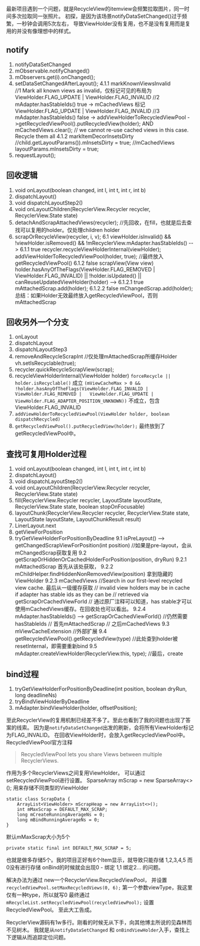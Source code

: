 
最新项目遇到一个问题，就是RecycleView的itemview会频繁拉取图片，同一时间多次拉取同一张照片。
初探，是因为该场景notifyDataSetChanged()过于频繁，一秒钟会调用5次左右，
导致ViewHolder没有复用，也不是没有复用而是复用的并没有像理想中的样式。

## **notify**
 1. notifyDataSetChanged
 2.  mObservable.notifyChanged()
 3. mObservers.get(i).onChanged();
 4. setDataSetChangedAfterLayout();
	4.1.1 markKnownViewsInvalid  
         //1 Mark all known views as invalid，仅标记可见的布局为ViewHolder.FLAG_UPDATE | ViewHolder.FLAG_INVALID
         //2 mAdapter.hasStableIds() true -> mCachedViews 标记 ViewHolder.FLAG_UPDATE | ViewHolder.FLAG_INVALID
         //3 mAdapter.hasStableIds() false -> addViewHolderToRecycledViewPool ->getRecycledViewPool().putRecycledView(holder); AND mCachedViews.clear();
         // we cannot re-use cached views in this case. Recycle them all
4.1.2 markItemDecorInsetsDirty
         //child.getLayoutParams()).mInsetsDirty = true;
         //mCachedViews layoutParams.mInsetsDirty = true;
5. requestLayout();

## 回收逻辑

1. void onLayout(boolean changed, int l, int t, int r, int b)
2. dispatchLayout()
3. void dispatchLayoutStep2()
4. void onLayoutChildren(RecyclerView.Recycler recycler, RecyclerView.State state)
5. detachAndScrapAttachedViews(recycler); //先回收，在fill，也就是后去查找可以复用的holder。仅处理children holder
6. scrapOrRecycleView(recycler, i, v);
    6.1 viewHolder.isInvalid() && !viewHolder.isRemoved() && !mRecyclerView.mAdapter.hasStableIds() -->
        6.1.1 true recycler.recycleViewHolderInternal(viewHolder);
              addViewHolderToRecycledViewPool(holder, true); //最终放入getRecycledViewPool()
        6.1.2 false scrapView(View view)
           holder.hasAnyOfTheFlags(ViewHolder.FLAG_REMOVED | ViewHolder.FLAG_INVALID) || !holder.isUpdated() || canReuseUpdatedViewHolder(holder) -->
           6.1.2.1  true mAttachedScrap.add(holder);
           6.1.2.2  false mChangedScrap.add(holder);
总结：如果Holder无效最终放入getRecycledViewPool，否则mAttachedScrap

## 回收另外一个分支

1. onLayout
2. dispatchLayout
3. dispatchLayoutStep3
4. removeAndRecycleScrapInt //仅处理mAttachedScrap所缓存Holder
  vh.setIsRecyclable(true);
5. recycler.quickRecycleScrapView(scrap);
6. recycleViewHolderInternal(ViewHolder holder)
  `forceRecycle || holder.isRecyclable()` 成立
  `(mViewCacheMax > 0 && !holder.hasAnyOfTheFlags(ViewHolder.FLAG_INVALID | ViewHolder.FLAG_REMOVED |   ViewHolder.FLAG_UPDATE | ViewHolder.FLAG_ADAPTER_POSITION_UNKNOWN))` 不成立，包含ViewHolder.FLAG_INVALID
7. `addViewHolderToRecycledViewPool(ViewHolder holder, boolean dispatchRecycled)`
8. `getRecycledViewPool().putRecycledView(holder);`  最终放到了getRecycledViewPool中。

## 查找可复用Holder过程

1. void onLayout(boolean changed, int l, int t, int r, int b)
2. dispatchLayout()
3. void dispatchLayoutStep2()
4. void onLayoutChildren(RecyclerView.Recycler recycler, RecyclerView.State state)
5. fill(RecyclerView.Recycler recycler, LayoutState layoutState,
            RecyclerView.State state, boolean stopOnFocusable)
6. layoutChunk(RecyclerView.Recycler recycler, RecyclerView.State state,
            LayoutState layoutState, LayoutChunkResult result)
7. LinerLayout.next
8. getViewForPosition
9. tryGetViewHolderForPositionByDeadline
  9.1 isPreLayout() --> getChangedScrapViewForPosition(int position) //如果是pre-layout，会从mChangedScrap获取复用
  9.2 getScrapOrHiddenOrCachedHolderForPosition(position, dryRun)
  		9.2.1 mAttachedScrap 首先从该处获取，
	      9.2.2 mChildHelper.findHiddenNonRemovedView(position) 拿到隐藏的ViewHolder
	      9.2.3 mCachedViews //Search in our first-level recycled view cache. 最后从一级缓存获取
	      // invalid view holders may be in cache if adapter has stable ids as they can be
	      // retrieved via getScrapOrCachedViewForId
	      // 通过原厂注释可以知道，has stable才可以使用mCachedViews缓存。在回收处也可以看出。
	      9.2.4 mAdapter.hasStableIds() --> getScrapOrCachedViewForId() //仍然需要hasStableIds
	      // 首先mAttachedScrap
	      // 之后mCachedViews
     9.3 mViewCacheExtension //外部扩展
     9.4 getRecycledViewPool().getRecycledView(type) //此处查到holder被resetInternal，即需要重新bind
     9.5 mAdapter.createViewHolder(RecyclerView.this, type); //最后，create

## bind过程

1. tryGetViewHolderForPositionByDeadline(int position,
                boolean dryRun, long deadlineNs)
2. tryBindViewHolderByDeadline
3. mAdapter.bindViewHolder(holder, offsetPosition);

至此RecyclerView的复用机制已经差不多了。至此也看到了我的问题也出现了答案的线索。
因为是`notifyDataSetChanged`出发的刷新，会将所有ViewHolder标记为FLAG_INVALID。
在回收ViewHolder时，会放入getRecycledViewPool中。
RecycledViewPool官方注释

> RecycledViewPool lets you share Views between multiple RecyclerViews.

作用为多个RecyclerViews之间复用ViewHolder。
可以通过setRecycledViewPool进行设置。
SparseArray<ScrapData> mScrap = new SparseArray<>(); 用来存储不同类型的ViewHolder

    static class ScrapData {
        ArrayList<ViewHolder> mScrapHeap = new ArrayList<>();
        int mMaxScrap = DEFAULT_MAX_SCRAP;
        long mCreateRunningAverageNs = 0;
        long mBindRunningAverageNs = 0;
    }

默认mMaxScrap大小为5个

    private static final int DEFAULT_MAX_SCRAP = 5;

也就是做多存储5个。我的项目正好有6个Item显示，就导致只能存储 1,2,3,4,5 而0没有进行存储
onBind的时候就会出现0 - 绑定 1,1 绑定2... 的问题。

解决办法为通过
new一个RecyclerView.RecycledViewPool， 并设置`recycledViewPool.setMaxRecycledViews(0, 6);`
第一个参数viewType，我这里仅有一种type，所以就写0
最终通过`mRecycleList.setRecycledViewPool(recycledViewPool);` 设置RecycledViewPool。
至此大工告成。


RecyclerView源码有1w多行。刚看的时候无从下手，向其他博主所说的见森林而不见树木。
我就是从`notifyDataSetChanged` 和 `onBindViewHolder`入手，查找上下逻辑从而追踪定位问题。
